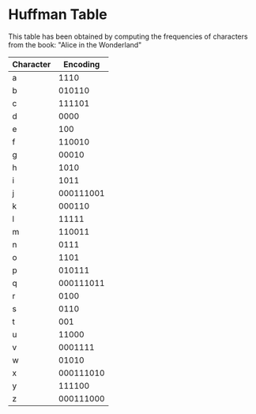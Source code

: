 # Huffman Table
This table has been obtained by computing the frequencies of characters from the book: "Alice in the Wonderland"

| Character | Encoding |
|-----------|----------|
| a | 1110 |
| b | 010110 |
| c | 111101 |
| d | 0000 |
| e | 100 |
| f | 110010 |
| g | 00010 |
| h | 1010 |
| i | 1011 |
| j | 000111001 |
| k | 000110 |
| l | 11111 |
| m | 110011 |
| n | 0111 |
| o | 1101 |
| p | 010111 |
| q | 000111011 |
| r | 0100 |
| s | 0110 |
| t | 001 |
| u | 11000 |
| v | 0001111 |
| w | 01010 |
| x | 000111010 |
| y | 111100 |
| z | 000111000 |